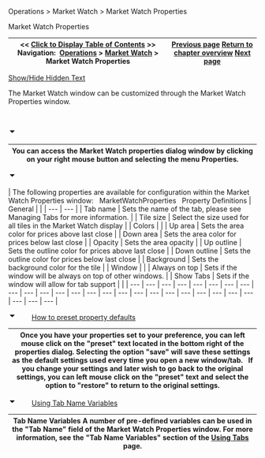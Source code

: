 ﻿


Operations \> Market Watch \> Market Watch Properties






















Market Watch Properties







| \<\< [Click to Display Table of Contents](market-watch-properties.md) \>\> **Navigation:**     [Operations](operations.md) \> [Market Watch](market-watch.md) \> Market Watch Properties | [Previous page](working-with-instrument-tiles.md) [Return to chapter overview](market-watch.md) [Next page](news.md) |
| --- | --- |




[Show/Hide Hidden Text](javascript:HMToggleExpandAll(!HMAnyToggleOpen()) "Click to open/close expanding sections")









The Market Watch window can be customized through the Market Watch Properties window.


 


![tog_minus](tog_minus.gif)




| You can access the Market Watch properties dialog window by clicking on your right mouse button and selecting the menu Properties. |
| --- |



![tog_minus](tog_minus.gif)




| The following properties are available for configuration within the Market Watch Properties window:   MarketWatchProperties   Property Definitions   | General |  | | --- | --- | | Tab name | Sets the name of the tab, please see Managing Tabs for more information. | | Tile size | Select the size used for all tiles in the Market Watch display | | Colors |  | | Up area | Sets the area color for prices above last close | | Down area | Sets the area color for prices below last close | | Opacity | Sets the area opacity | | Up outline | Sets the outline color for prices above last close | | Down outline | Sets the outline color for prices below last close | | Background | Sets the background color for the tile | | Window |  | | Always on top | Sets if the window will be always on top of other windows. | | Show Tabs | Sets if the window will allow for tab support | |
| --- | --- | --- | --- | --- | --- | --- | --- | --- | --- | --- | --- | --- | --- | --- | --- | --- | --- | --- | --- | --- | --- | --- | --- | --- | --- | --- |



![tog_minus](tog_minus.gif)        [How to preset property defaults](javascript:HMToggle('toggle','HowToPresetPropertyDefaults','HowToPresetPropertyDefaults_ICON'))




| Once you have your properties set to your preference, you can left mouse click on the "preset" text located in the bottom right of the properties dialog. Selecting the option "save" will save these settings as the default settings used every time you open a new window/tab.   If you change your settings and later wish to go back to the original settings, you can left mouse click on the "preset" text and select the option to "restore" to return to the original settings. |
| --- |



![tog_minus](tog_minus.gif)        [Using Tab Name Variables](javascript:HMToggle('toggle','UsingTabNameVariables','UsingTabNameVariables_ICON'))




| Tab Name Variables A number of pre\-defined variables can be used in the "Tab Name" field of the Market Watch Properties window. For more information, see the "Tab Name Variables" section of the [Using Tabs](using_tabs.md) page. |
| --- |










